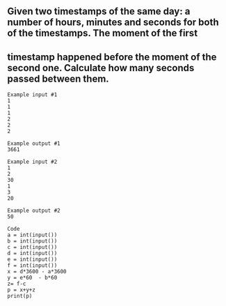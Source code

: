 ## Given two timestamps of the same day: a number of hours, minutes and seconds for both of the timestamps. The moment of the first 
## timestamp happened before the moment of the second one. Calculate how many seconds passed between them.

```
Example input #1
1
1
1
2
2
2

Example output #1
3661
```
```
Example input #2
1
2
30
1
3
20

Example output #2
50
```
```
Code
a = int(input())
b = int(input())
c = int(input())
d = int(input())
e = int(input())
f = int(input())
x = d*3600 - a*3600
y = e*60  - b*60
z= f-c
p = x+y+z
print(p)
```
